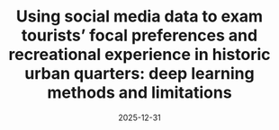 ---
title: "Using social media data to exam tourists’ focal preferences and recreational experience in historic urban quarters: deep learning methods and limitations"
collection: publications
category: manuscripts
permalink: /publication/2009-10-01-paper-title-number-1
date: 2025-12-31
venue: 'Landscape and Urban Planning'
---